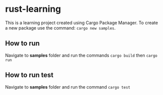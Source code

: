 # rust-learning
This is a learning project created using Cargo Package Manager. To create a new package use the command: `cargo new samples`.

## How to run
Navigate to **samples** folder and run the commands `cargo build` then `cargo run`  

## How to run test
Navigate to **samples** folder and run the command `cargo test`